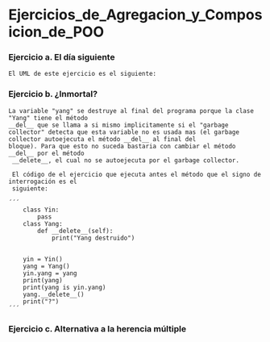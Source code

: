 # Ejercicios_de_Agregacion_y_Composicion_de_POO

### Ejercicio a. El día siguiente

    El UML de este ejercicio es el siguiente:

    


### Ejercicio b. ¿Inmortal?

    La variable "yang" se destruye al final del programa porque la clase "Yang" tiene el método 
    __del__ que se llama a si mismo implicitamente si el "garbage collector" detecta que esta variable no es usada mas (el garbage collector autoejecuta el método __del__ al final del 
    bloque). Para que esto no suceda bastaria con cambiar el método __del__ por el método
     __delete__, el cual no se autoejecuta por el garbage collector.

     El código de el ejercicio que ejecuta antes el método que el signo de interrogación es el
     siguiente:

    ´´´
        class Yin: 
            pass 
        class Yang: 
            def __delete__(self): 
                print("Yang destruido") 


        yin = Yin() 
        yang = Yang() 
        yin.yang = yang 
        print(yang)
        print(yang is yin.yang) 
        yang.__delete__()
        print("?")
    ´´´


### Ejercicio c. Alternativa a la herencia múltiple